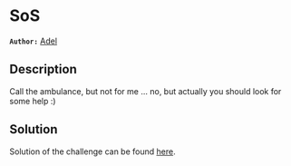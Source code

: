 # SoS

**`Author:`** [Adel](https://github.com/Spidey-y)

## Description

Call the ambulance, but not for me ... no, but actually you should look for some help :)

## Solution

Solution of the challenge can be found [here](solution/).


